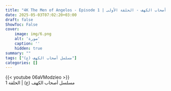 ```yaml
---
title: "4K The Men of Angelos - Episode 1 | مسلسل أصحاب الكهف - الحلقة الأولى"
date: 2025-05-03T07:02:20+03:00
draft: false
ShowToc: False
cover:
    image: img/6.png
    alt: 'صورة'
    caption: ''
    hidden: true
summary: ""
tags: ["مسلسل أصحاب الكهف (ع)"]
categories: []
---
```


{{< youtube 06aVModzieo >}}
<br>
مسلسل أصحاب الكهف (ع) | الحلقة 1

 


